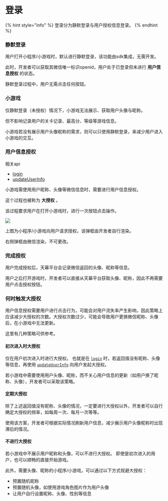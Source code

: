 # 登录

{% hint style="info" %}
登录分为静默登录与用户授权信息登录。
{% endhint %}

### 静默登录

用户打开小程序/小游戏时，默认进行静默登录，该功能由sdk集成，无需开发。

此时，开发者可以获取其微信唯一标识openid，用户处于已登录但未进行 **用户信息授权** 的状态。

静默登录过程中，用户无需点击任何按钮。

### **小游戏**

仅静默登录（未授权）情况下，小游戏无法展示、获取用户头像与昵称。

但不影响记录用户的关卡记录、最高分、等级等游戏信息。

小游戏若没有展示用户头像昵称的需求，则可以只使用静默登录，来减少用户进入小游戏的交互。

### 用户信息授权

相关api

* [login](https://skysriver.gitbook.io/skysriver/ji-shu-zhi-nan/deng-lu/shi-yong-login-huo-qu-deng-lu-yong-hu-xin-xi)
* [updateUserInfo](https://skysriver.gitbook.io/skysriver/ji-shu-zhi-nan/deng-lu/cong-wei-xin-huo-qu-yong-hu-xin-xi)

小游戏需使用用户昵称、头像等微信信息时，需要进行用户信息授权。

这个过程也被称为 **大授权** 。

该过程要求用户在打开小游戏时，进行一次按钮点击操作。

![](https://cdn.nlark.com/yuque/0/2019/png/254569/1557223738363-224fac0f-90e6-4041-ad9a-f64e32df269d.png)

上图为小程序/小游戏向用户请求授权，该弹框由开发者自行渲染。

右侧弹框由微信渲染，不可更改。

### **完成授权**

用户完成授权后，天幕平台会记录微信返回的头像、昵称等信息。

用户之后打开游戏时，开发者可以直接从天幕平台获取头像、昵称，因此不再需要用户点击授权按钮。

### **何时触发大授权**

用户信息授权需要用户进行点击行为，可能会对用户流失率产生影响，因此策略上应该减少大授权的次数。大授权次数过少，可能会导致用户更换微信昵称、头像后，在小游戏中无法更新。

这里有几种策略可供参考。

#### **初次进入时大授权**

仅在用户初次进入时进行大授权。 也就是在 [`login`](https://skysriver.gitbook.io/skysriver/ji-shu-zhi-nan/deng-lu/cong-wei-xin-huo-qu-yong-hu-xin-xi) 时，若返回值没有昵称、头像等信息，再使用 [`updateUserInfo`](https://skysriver.gitbook.io/skysriver/ji-shu-zhi-nan/deng-lu/cong-wei-xin-huo-qu-yong-hu-xin-xi) 向用户发起大授权。

若小游戏中需要使用用户头像、昵称，而不关心用户信息的更新（如用户换了昵称、头像），开发者可以采取该策略。

#### **定期大授权**

除了上述返回值没有昵称、头像的情况，一定要进行大授权以外，开发者可以自行确定大授权的频率，如每周一次、每月一次等等。

使用该方案，开发者可根据实际情况刷新用户信息，减少展示用户头像昵称时出现滞后的情况。

#### **不进行大授权**

若小游戏中不展示用户昵称和头像，可以不进行大授权。 即使是初次进入的用户，也可以顺畅的直接开始游戏。

此外，需要头像、昵称的小程序/小游戏，可以通过以下方式规避大授权：

* 预置随机昵称
* 预置随机头像，如使用游戏角色图片作为用户头像
* 让用户自行设置昵称、头像、性别等信息

